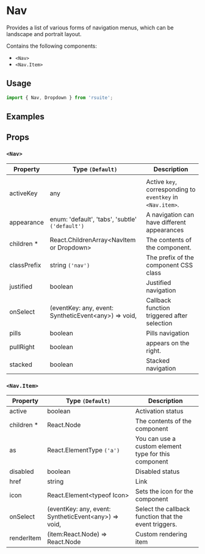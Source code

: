 # Nav

Provides a list of various forms of navigation menus, which can be landscape and portrait layout.

Contains the following components:

- `<Nav>`
- `<Nav.Item>`

## Usage

```js
import { Nav, Dropdown } from 'rsuite';
```

## Examples

<!--{demo}-->

## Props

### `<Nav>`

| Property    | Type `(Default)`                                           | Description                                                |
| ----------- | ---------------------------------------------------------- | ---------------------------------------------------------- |
|             |
| activeKey   | any                                                        | Active `key`, corresponding to `eventkey` in `<Nav.item>`. |
| appearance  | enum: 'default', 'tabs', 'subtle' `('default')`            | A navigation can have different appearances                |
| children \* | React.ChildrenArray&lt;NavItem or Dropdown&gt;             | The contents of the component.                             |
| classPrefix | string `('nav')`                                           | The prefix of the component CSS class                      |
| justified   | boolean                                                    | Justified navigation                                       |
| onSelect    | (eventKey: any, event: SyntheticEvent&lt;any&gt;) => void, | Callback function triggered after selection                |
| pills       | boolean                                                    | Pills navigation                                           |
| pullRight   | boolean                                                    | appears on the right.                                      |
| stacked     | boolean                                                    | Stacked navigation                                         |

### `<Nav.Item>`

| Property    | Type `(Default)`                                           | Description                                           |
| ----------- | ---------------------------------------------------------- | ----------------------------------------------------- |
| active      | boolean                                                    | Activation status                                     |
| children \* | React.Node                                                 | The contents of the component                         |
| as          | React.ElementType `('a')`                                  | You can use a custom element type for this component  |
| disabled    | boolean                                                    | Disabled status                                       |
| href        | string                                                     | Link                                                  |
| icon        | React.Element&lt;typeof Icon&gt;                           | Sets the icon for the component                       |
| onSelect    | (eventKey: any, event: SyntheticEvent&lt;any&gt;) => void, | Select the callback function that the event triggers. |
| renderItem  | (item:React.Node) => React.Node                            | Custom rendering item                                 |
